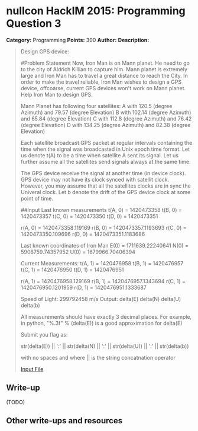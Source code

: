 # nullcon HackIM 2015: Programming Question 3

**Category:** Programming
**Points:** 300
**Author:**
**Description:**
>Design GPS device:
>
>#Problem Statement
>Now, Iron Man is on Mann planet. He need to go to the city of Aldrich Killian to capture him. Mann planet is extremely large and Iron Man has to travel a great distance to reach the City. In order to make the travel reliable, Iron Man wishes to design a GPS device, offcoarse, current GPS devices won't work on Mann planet. Help Iron Man to design GPS.
>
>Mann Planet has following four satellites:
>A with 120.5 (degree Azimuth) and 79.57 (degree Elevation)
>B with 102.14 (degree Azimuth) and 65.84 (degree Elevation)
>C with 112.8 (degree Azimuth) and 76.42 (degree Elevation)
>D with 134.25 (degree Azimuth) and 82.38 (degree Elevation)
>
>Each satellite broadcast GPS packet at regular intervals containing the time when the signal was broadcasted in Unix epoch time format. Let us denote t(A) to be a time when satellite A sent its signal. Let us further assume all the satellites send signals always at the same time.
>
>The GPS device receive the signal at another time (in device clock). GPS device may not have its clock synced with satellit clock. However, you may assume that all the satellites clocks are in sync the Univeral clock. Let b denote the drift of the GPS device clock at some point of time.
>
>##Input
>Last known measurements
>t(A, 0) = 1420473358
>t(B, 0) = 1420473357
>t(C, 0) = 1420473350
>t(D, 0) = 1420473351
>
>r(A, 0) = 1420473358.119169
>r(B, 0) = 1420473357.1193693
>r(C, 0) = 1420473350.109696
>r(D, 0) = 1420473351.1183686
>
>Last known coordinates of Iron Man
>E(0) = 1711639.22240641
>N(0) = 5908759.74357952
>U(0) = 1679966.70406394
>
>Current Measurements:
>t(A, 1) = 1420476958
>t(B, 1) = 1420476957
>t(C, 1) = 1420476950
>t(D, 1) = 1420476951
>
>r(A, 1) = 1420476958.129169
>r(B, 1) = 1420476957.1343694
>r(C, 1) = 1420476950.1201959
>r(D, 1) = 1420476951.1333687
>
>Speed of Light:
>299792458 m/s
>Output:
>delta(E)
>delta(N)
>delta(U)
>delta(b)
>
>All measurements should have exactly 3 decimal places. For example, in python, "%.3f" % (delta(E)) is a good approximation for delta(E)
>
>Submit you flag as:
>
>str(delta(E)) || ':' || str(delta(N) || ':' || str(delta(U)) || ':' || str(delta(b))
>
>with no spaces and where || is the string concatnation operator
>
>	[Input File](input3.txt)

## Write-up

(TODO)

## Other write-ups and resources
